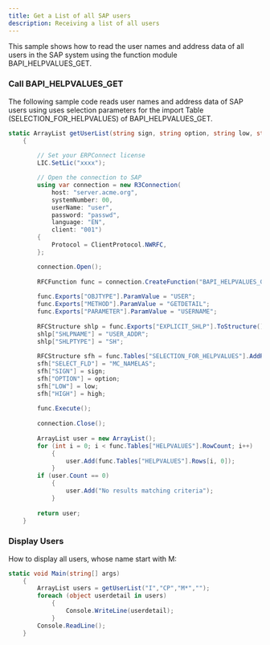 ```yaml
---
title: Get a List of all SAP users
description: Receiving a list of all users
---
```



This sample shows how to read the user names and address data of all users in the SAP system using the function module BAPI_HELPVALUES_GET.<br>

### Call BAPI_HELPVALUES_GET

The following sample code reads user names and address data of SAP users using uses selection parameters for the import Table (SELECTION_FOR_HELPVALUES) of BAPI_HELPVALUES_GET.

```csharp linenums="1" title="BAPI_HELPVALUES_GET"
static ArrayList getUserList(string sign, string option, string low, string high)
    { 
  
        // Set your ERPConnect license
        LIC.SetLic("xxxx");

        // Open the connection to SAP
        using var connection = new R3Connection(
            host: "server.acme.org",
            systemNumber: 00,
            userName: "user",
            password: "passwd",
            language: "EN",
            client: "001")
        {
            Protocol = ClientProtocol.NWRFC,
        };

        connection.Open();    
  
        RFCFunction func = connection.CreateFunction("BAPI_HELPVALUES_GET");
  
        func.Exports["OBJTYPE"].ParamValue = "USER";
        func.Exports["METHOD"].ParamValue = "GETDETAIL";
        func.Exports["PARAMETER"].ParamValue = "USERNAME";
  
        RFCStructure shlp = func.Exports["EXPLICIT_SHLP"].ToStructure();
        shlp["SHLPNAME"] = "USER_ADDR";
        shlp["SHLPTYPE"] = "SH";
  
        RFCStructure sfh = func.Tables["SELECTION_FOR_HELPVALUES"].AddRow(); ;
        sfh["SELECT_FLD"] = "MC_NAMELAS";
        sfh["SIGN"] = sign;
        sfh["OPTION"] = option;
        sfh["LOW"] = low;
        sfh["HIGH"] = high;
  
        func.Execute();
  
        connection.Close();
  
        ArrayList user = new ArrayList();
        for (int i = 0; i < func.Tables["HELPVALUES"].RowCount; i++)
            {
                user.Add(func.Tables["HELPVALUES"].Rows[i, 0]);
            }
        if (user.Count == 0)
            {
                user.Add("No results matching criteria");
            }               
  
        return user;                           
    }

```

### Display Users

How to display all users, whose name start with M:

```csharp linenums="1" title="Display multiple users"
static void Main(string[] args)
    {
        ArrayList users = getUserList("I","CP","M*","");
        foreach (object userdetail in users)
            {
                Console.WriteLine(userdetail);
            }
        Console.ReadLine();
    }
```
